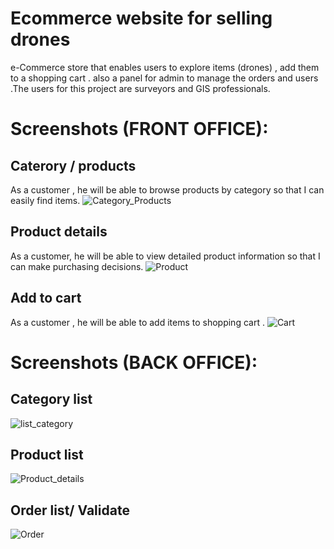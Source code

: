 # Ecommerce website for selling drones
e-Commerce store  that enables users to explore items (drones)  , add them to a shopping cart . also a panel for admin to manage the orders and users .The users for this project are surveyors and GIS professionals.

# Screenshots (FRONT OFFICE):
## Caterory / products
As a customer , he will be able to browse products by category so that I can easily find items.
![Category_Products](https://github.com/ouafcode/MVP-eCommerce-website/assets/122831322/8211e5fb-631c-4396-8b6d-d12f2a4f1fe4)


## Product details
As a customer, he will be able to view detailed product information so that I can make purchasing decisions.
![Product](https://github.com/ouafcode/MVP-eCommerce-website/assets/122831322/9a27b103-8bb6-4290-bbd8-020a482eb7a9)

## Add to cart
As a customer , he will be able to add items to  shopping cart .
![Cart](https://github.com/ouafcode/MVP-eCommerce-website/assets/122831322/463569ad-e2bb-4d31-9810-cff2f55e329e)

# Screenshots (BACK OFFICE):
## Category list
![list_category](https://github.com/ouafcode/MVP-eCommerce-website/assets/122831322/d8da8bcb-6d82-40e7-9315-d00818d5ffe1)

## Product list
![Product_details](https://github.com/ouafcode/MVP-eCommerce-website/assets/122831322/29efbf73-dbda-4cc4-82c8-230708c9bcf5)

## Order list/ Validate
![Order](https://github.com/ouafcode/MVP-eCommerce-website/assets/122831322/98923625-3fb7-4b65-94b5-d20ca90571ea)
